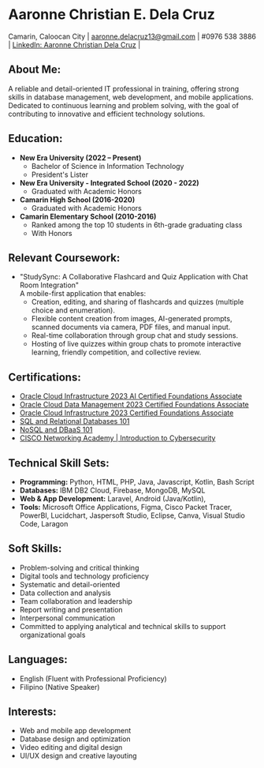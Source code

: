 # Aaronne Christian E. Dela Cruz  
Camarin, Caloocan City | aaronne.delacruz13@gmail.com | #0976 538 3886 | [LinkedIn: Aaronne Christian Dela Cruz](https://www.linkedin.com/in/aaronne-christian-dela-cruz-04105b2a3/) |

## About Me:
A reliable and detail-oriented IT professional in training, offering strong skills in database management, web development, and mobile applications. Dedicated to continuous learning and problem solving, with the goal of contributing to innovative and efficient technology solutions.  

## Education:
- **New Era University (2022 – Present)**  
  - Bachelor of Science in Information Technology
  - President's Lister
- **New Era University - Integrated School (2020 - 2022)**
  - Graduated with Academic Honors
- **Camarin High School (2016-2020)**
  - Graduated with Academic Honors
- **Camarin Elementary School (2010-2016)**
  - Ranked among the top 10 students in 6th-grade graduating class
  - With Honors

## Relevant Coursework: 
  - "StudySync: A Collaborative Flashcard and Quiz Application with Chat Room Integration"<br>
    A mobile-first application that enables:  
    - Creation, editing, and sharing of flashcards and quizzes (multiple choice and enumeration).  
    - Flexible content creation from images, AI-generated prompts, scanned documents via camera, PDF files, and manual input.  
    - Real-time collaboration through group chat and study sessions.  
    - Hosting of live quizzes within group chats to promote interactive learning, friendly competition, and collective review.  

## Certifications:
- [Oracle Cloud Infrastructure 2023 AI Certified Foundations Associate](https://catalog-education.oracle.com/pls/certview/sharebadge?id=56FA494796A3971B4446BFD7E18E5263FD49746635143C07FBEB5B5DECC64BF1)
- [Oracle Cloud Data Management 2023 Certified Foundations Associate](https://catalog-education.oracle.com/pls/certview/sharebadge?id=499F17B4D26CDB39108D9663FF068F2044C5D4425CE17102BF49734B989D6049)
- [Oracle Cloud Infrastructure 2023 Certified Foundations Associate](https://catalog-education.oracle.com/pls/certview/sharebadge?id=378E9C954333079049341179DBA74249BF85A7D5AA36A5E6DE976BE61D4D00AB)
- [SQL and Relational Databases 101](https://courses.cognitiveclass.ai/certificates/390180f906824e98b47558fce7e910e7)
- [NoSQL and DBaaS 101](https://courses.cognitiveclass.ai/certificates/d2289b97bbb7403a8a875935bd92389e)
- [CISCO Networking Academy | Introduction to Cybersecurity](https://www.credly.com/badges/5adc3931-0cfa-45c1-8abc-5fbc3669bf01/public_url)

## Technical Skill Sets:
- **Programming:** Python, HTML, PHP, Java, Javascript, Kotlin, Bash Script
- **Databases:** IBM DB2 Cloud, Firebase, MongoDB, MySQL
- **Web & App Development:** Laravel, Android (Java/Kotlin),
- **Tools:** Microsoft Office Applications, Figma, Cisco Packet Tracer, PowerBI, Lucidchart, Jaspersoft Studio, Eclipse, Canva, Visual Studio Code, Laragon

## Soft Skills: 
- Problem-solving and critical thinking
- Digital tools and technology proficiency
- Systematic and detail-oriented
- Data collection and analysis
- Team collaboration and leadership
- Report writing and presentation
- Interpersonal communication
- Committed to applying analytical and technical skills to support organizational goals

## Languages:
- English (Fluent with Professional Proficiency)
- Filipino (Native Speaker)

## Interests:
- Web and mobile app development
- Database design and optimization
- Video editing and digital design
- UI/UX design and creative layouting 

<!---
aaronnedelacruz/aaronnedelacruz is a ✨ special ✨ repository because its `README.md` (this file) appears on your GitHub profile.
You can click the Preview link to take a look at your changes.
--->
